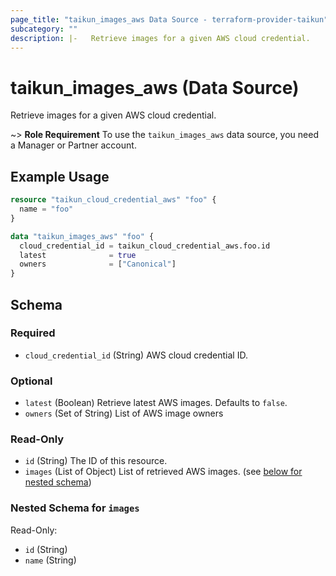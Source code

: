 ```yaml
---
page_title: "taikun_images_aws Data Source - terraform-provider-taikun"
subcategory: ""
description: |-   Retrieve images for a given AWS cloud credential.
---
```


# taikun_images_aws (Data Source)

Retrieve images for a given AWS cloud credential.

~> **Role Requirement** To use the `taikun_images_aws` data source, you need a Manager or Partner account.

## Example Usage

```terraform
resource "taikun_cloud_credential_aws" "foo" {
  name = "foo"
}

data "taikun_images_aws" "foo" {
  cloud_credential_id = taikun_cloud_credential_aws.foo.id
  latest              = true
  owners              = ["Canonical"]
}
```

<!-- schema generated by tfplugindocs -->
## Schema

### Required

- `cloud_credential_id` (String) AWS cloud credential ID.

### Optional

- `latest` (Boolean) Retrieve latest AWS images. Defaults to `false`.
- `owners` (Set of String) List of AWS image owners

### Read-Only

- `id` (String) The ID of this resource.
- `images` (List of Object) List of retrieved AWS images. (see [below for nested schema](#nestedatt--images))

<a id="nestedatt--images"></a>
### Nested Schema for `images`

Read-Only:

- `id` (String)
- `name` (String)


